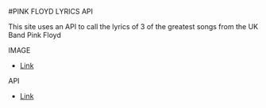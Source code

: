 #PINK FLOYD LYRICS API 

This site uses an API to call the lyrics of 3 of the greatest songs from the UK Band Pink Floyd

IMAGE
* [Link](https://wallpaper.dog/album-pink-wallpapers)

API
* [Link](https://lyricsovh.docs.apiary.io/#)
